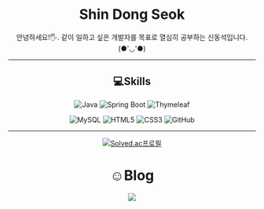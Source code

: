 <div align="center">
  
# Shin Dong Seok

안녕하세요!🖐. 같이 일하고 싶은 개발자를 목표로 열심히 공부하는 신동석입니다. (●'◡'●)


---
## 💻Skills
![Java](https://img.shields.io/badge/Java-007396.svg?style=for-the-badge&logo=Java&logoColor=white)
![Spring Boot](https://img.shields.io/badge/Spring%20Boot-6DB33F.svg?style=for-the-badge&logo=Spring%20Boot&logoColor=white)
![Thymeleaf](https://img.shields.io/badge/Thymeleaf-005F0F.svg?style=for-the-badge&logo=Thymeleaf&logoColor=white)

![MySQL](https://img.shields.io/badge/MySQL-4479A1.svg?style=for-the-badge&logo=MySQL&logoColor=white)
![HTML5](https://img.shields.io/badge/HTML5-E34F26.svg?style=for-the-badge&logo=HTML5&logoColor=white)
![CSS3](https://img.shields.io/badge/CSS3-1572B6.svg?style=for-the-badge&logo=CSS3&logoColor=white)
![GitHub](https://img.shields.io/badge/GitHub-181717.svg?style=for-the-badge&logo=GitHub&logoColor=white)

---

[![Solved.ac프로필](http://mazassumnida.wtf/api/generate_badge?boj=dss1222)](https://solved.ac/dss1222)

# ☺Blog 
<a href="https://dongseokstudy2.tistory.com/"><img src="https://img.shields.io/badge/Blog-5C1F87?style=flat-square&logo=simpleiconsAbout.me&logoColor=white&link=https://dongseokstudy2.tistory.com/"></a>
</div>
